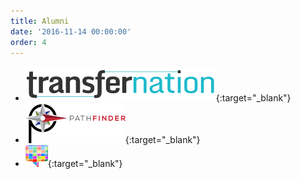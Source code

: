 ```yaml
---
title: Alumni
date: '2016-11-14 00:00:00'
order: 4
---
```

<div class="mt4">

*   [<img src="/uploads/transfernation-logo.png">](http://transfernation.org/){:target="_blank"}
*   [<img src="/uploads/pathfinder-logo.png">](https://www.pathfinder.vet/){:target="_blank"}
*   [<img src="/uploads/mcp-logo.png">](http://www.mycounterpane.com/){:target="_blank"}

</div>